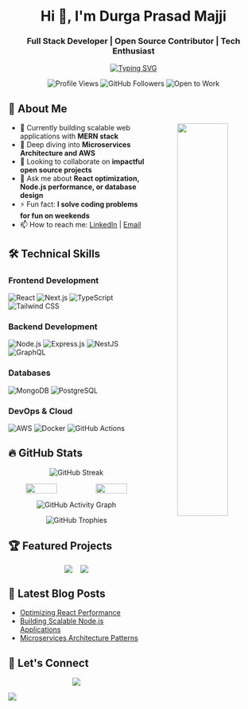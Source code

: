 <h1 align="center">Hi 👋, I'm Durga Prasad Majji</h1>
<h3 align="center">Full Stack Developer | Open Source Contributor | Tech Enthusiast</h3>

<p align="center">
  <a href="https://git.io/typing-svg">
    <img src="https://readme-typing-svg.demolab.com?font=Fira+Code&size=26&duration=3000&pause=1000&color=22D3EE&center=true&vCenter=true&width=500&lines=MERN+Stack+Specialist;Clean+Code+Advocate;Cloud+Native+Developer;Problem+Solver;Continuous+Learner" alt="Typing SVG" />
  </a>
</p>

<p align="center">
  <img src="https://komarev.com/ghpvc/?username=durga-prasad-majjji&label=Profile+Views&color=blue&style=flat" alt="Profile Views" /> 
  <img src="https://img.shields.io/github/followers/durga-prasad-majjji?label=Followers&style=social" alt="GitHub Followers" />
  <img src="https://img.shields.io/badge/Open%20to%20Work-Yes-brightgreen" alt="Open to Work" />
</p>

## 🌟 About Me

<p align="center">
  <img align="right" src="https://github-readme-stats.vercel.app/api?username=durga-prasad-majjji&show_icons=true&theme=radical&hide_border=true" width="45%" />
  
  - 🔭 Currently building scalable web applications with **MERN stack**
  - 🌱 Deep diving into **Microservices Architecture and AWS**
  - 👯 Looking to collaborate on **impactful open source projects**
  - 💬 Ask me about **React optimization, Node.js performance, or database design**
  - ⚡ Fun fact: **I solve coding problems for fun on weekends**
  - 📫 How to reach me: [LinkedIn](https://www.linkedin.com/in/majji-durga-prasad/) | [Email](mailto:your.email@example.com)
</p>

## 🛠️ Technical Skills

### Frontend Development
![React](https://img.shields.io/badge/React-20232A?style=for-the-badge&logo=react&logoColor=61DAFB)
![Next.js](https://img.shields.io/badge/Next.js-000000?style=for-the-badge&logo=nextdotjs&logoColor=white)
![TypeScript](https://img.shields.io/badge/TypeScript-007ACC?style=for-the-badge&logo=typescript&logoColor=white)
![Tailwind CSS](https://img.shields.io/badge/Tailwind_CSS-38B2AC?style=for-the-badge&logo=tailwind-css&logoColor=white)

### Backend Development
![Node.js](https://img.shields.io/badge/Node.js-339933?style=for-the-badge&logo=nodedotjs&logoColor=white)
![Express.js](https://img.shields.io/badge/Express.js-000000?style=for-the-badge&logo=express&logoColor=white)
![NestJS](https://img.shields.io/badge/nestjs-E0234E?style=for-the-badge&logo=nestjs&logoColor=white)
![GraphQL](https://img.shields.io/badge/GraphQL-E10098?style=for-the-badge&logo=graphql&logoColor=white)

### Databases
![MongoDB](https://img.shields.io/badge/MongoDB-4EA94B?style=for-the-badge&logo=mongodb&logoColor=white)
![PostgreSQL](https://img.shields.io/badge/PostgreSQL-316192?style=for-the-badge&logo=postgresql&logoColor=white)

### DevOps & Cloud
![AWS](https://img.shields.io/badge/AWS-%23FF9900.svg?style=for-the-badge&logo=amazon-aws&logoColor=white)
![Docker](https://img.shields.io/badge/Docker-2CA5E0?style=for-the-badge&logo=docker&logoColor=white)
![GitHub Actions](https://img.shields.io/badge/GitHub_Actions-2088FF?style=for-the-badge&logo=github-actions&logoColor=white)

## 🔥 GitHub Stats

<div align="center">
  
  ![GitHub Streak](https://github-readme-streak-stats.herokuapp.com/?user=durga-prasad-majjji&theme=dark&hide_border=true)
  
  <div style="display: flex; justify-content: center; gap: 10px; flex-wrap: wrap;">
    <img width="48%" src="https://github-readme-stats.vercel.app/api?username=durga-prasad-majjji&show_icons=true&theme=radical&hide_border=true&include_all_commits=true" />
    <img width="48%" src="https://github-readme-stats.vercel.app/api/top-langs/?username=durga-prasad-majjji&layout=compact&theme=radical&hide_border=true" />
  </div>
  
  ![GitHub Activity Graph](https://github-readme-activity-graph.vercel.app/graph?username=durga-prasad-majjji&theme=react-dark&hide_border=true&area=true)
  
  ![GitHub Trophies](https://github-profile-trophy.vercel.app/?username=durga-prasad-majjji&row=2&column=3&theme=onedark&no-frame=true&margin-w=10)
</div>

## 🏆 Featured Projects

<div align="center" style="display: flex; flex-wrap: wrap; gap: 16px; justify-content: center;">
  <a href="https://github.com/DURGA-PRASAD-MAJJJI/Medication.git">
    <img align="center" src="https://github-readme-stats.vercel.app/api/pin/?username=durga-prasad-majjji&repo=project1&theme=radical" />
  </a>
  <a href="https://github.com/DURGA-PRASAD-MAJJJI/Sculpt.git">
    <img align="center" src="https://github-readme-stats.vercel.app/api/pin/?username=durga-prasad-majjji&repo=project2&theme=radical" />
  </a>
</div>

## 📌 Latest Blog Posts
<!-- Replace with your actual blog posts -->
- [Optimizing React Performance](https://example.com)
- [Building Scalable Node.js Applications](https://example.com)
- [Microservices Architecture Patterns](https://example.com)

## 🤝 Let's Connect
<p align="center">
  <a href="https://www.linkedin.com/in/majji-durga-prasad/"><img src="https://img.shields.io/badge/LinkedIn-0077B5?style=for-the-badge&logo=linkedin&logoColor=white" /></a>

  <a href="durgaprasadmajji65@email.com"><img src="https://img.shields.io/badge/Gmail-D14836?style=for-the-badge&logo=gmail&logoColor=white" /></a>
</p>
